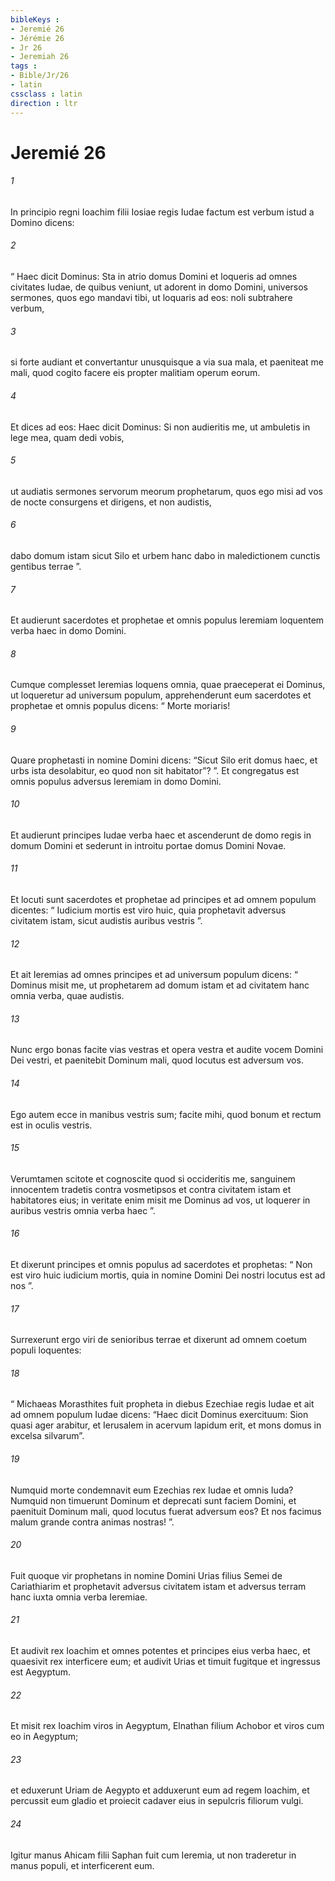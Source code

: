 ```yaml
---
bibleKeys : 
- Jeremié 26
- Jérémie 26
- Jr 26
- Jeremiah 26
tags : 
- Bible/Jr/26
- latin
cssclass : latin
direction : ltr
---
```


# Jeremié 26

###### 1
In principio regni Ioachim filii Iosiae regis Iudae factum est verbum istud a Domino dicens: 
###### 2
“ Haec dicit Dominus: Sta in atrio domus Domini et loqueris ad omnes civitates Iudae, de quibus veniunt, ut adorent in domo Domini, universos sermones, quos ego mandavi tibi, ut loquaris ad eos: noli subtrahere verbum, 
###### 3
si forte audiant et convertantur unusquisque a via sua mala, et paeniteat me mali, quod cogito facere eis propter malitiam operum eorum. 
###### 4
Et dices ad eos: Haec dicit Dominus: Si non audieritis me, ut ambuletis in lege mea, quam dedi vobis, 
###### 5
ut audiatis sermones servorum meorum prophetarum, quos ego misi ad vos de nocte consurgens et dirigens, et non audistis, 
###### 6
dabo domum istam sicut Silo et urbem hanc dabo in maledictionem cunctis gentibus terrae ”.
###### 7
Et audierunt sacerdotes et prophetae et omnis populus Ieremiam loquentem verba haec in domo Domini. 
###### 8
Cumque complesset Ieremias loquens omnia, quae praeceperat ei Dominus, ut loqueretur ad universum populum, apprehenderunt eum sacerdotes et prophetae et omnis populus dicens: “ Morte moriaris! 
###### 9
Quare prophetasti in nomine Domini dicens: “Sicut Silo erit domus haec, et urbs ista desolabitur, eo quod non sit habitator”? ”. Et congregatus est omnis populus adversus Ieremiam in domo Domini. 
###### 10
Et audierunt principes Iudae verba haec et ascenderunt de domo regis in domum Domini et sederunt in introitu portae domus Domini Novae. 
###### 11
Et locuti sunt sacerdotes et prophetae ad principes et ad omnem populum dicentes: “ Iudicium mortis est viro huic, quia prophetavit adversus civitatem istam, sicut audistis auribus vestris ”. 
###### 12
Et ait Ieremias ad omnes principes et ad universum populum dicens: “ Dominus misit me, ut prophetarem ad domum istam et ad civitatem hanc omnia verba, quae audistis. 
###### 13
Nunc ergo bonas facite vias vestras et opera vestra et audite vocem Domini Dei vestri, et paenitebit Dominum mali, quod locutus est adversum vos. 
###### 14
Ego autem ecce in manibus vestris sum; facite mihi, quod bonum et rectum est in oculis vestris. 
###### 15
Verumtamen scitote et cognoscite quod si occideritis me, sanguinem innocentem tradetis contra vosmetipsos et contra civitatem istam et habitatores eius; in veritate enim misit me Dominus ad vos, ut loquerer in auribus vestris omnia verba haec ”. 
###### 16
Et dixerunt principes et omnis populus ad sacerdotes et prophetas: “ Non est viro huic iudicium mortis, quia in nomine Domini Dei nostri locutus est ad nos ”.
###### 17
Surrexerunt ergo viri de senioribus terrae et dixerunt ad omnem coetum populi loquentes: 
###### 18
“ Michaeas Morasthites fuit propheta in diebus Ezechiae regis Iudae et ait ad omnem populum Iudae dicens: “Haec dicit Dominus exercituum: Sion quasi ager arabitur, et Ierusalem in acervum lapidum erit, et mons domus in excelsa silvarum”.
###### 19
Numquid morte condemnavit eum Ezechias rex Iudae et omnis Iuda? Numquid non timuerunt Dominum et deprecati sunt faciem Domini, et paenituit Dominum mali, quod locutus fuerat adversum eos? Et nos facimus malum grande contra animas nostras! ”.
###### 20
Fuit quoque vir prophetans in nomine Domini Urias filius Semei de Cariathiarim et prophetavit adversus civitatem istam et adversus terram hanc iuxta omnia verba Ieremiae. 
###### 21
Et audivit rex Ioachim et omnes potentes et principes eius verba haec, et quaesivit rex interficere eum; et audivit Urias et timuit fugitque et ingressus est Aegyptum. 
###### 22
Et misit rex Ioachim viros in Aegyptum, Elnathan filium Achobor et viros cum eo in Aegyptum; 
###### 23
et eduxerunt Uriam de Aegypto et adduxerunt eum ad regem Ioachim, et percussit eum gladio et proiecit cadaver eius in sepulcris filiorum vulgi. 
###### 24
Igitur manus Ahicam filii Saphan fuit cum Ieremia, ut non traderetur in manus populi, et interficerent eum.
